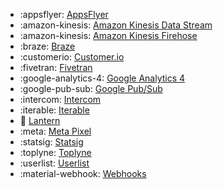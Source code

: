 <!-- To add an entry, first add an SVG logo in overrides/.icons, then add a new line item in the table. Wrap the icon filename in colons to reference it. -->

<div class="grid cards" markdown>

- :appsflyer: [AppsFlyer](../data/destinations/appsflyer.md)
- :amazon-kinesis: [Amazon Kinesis Data Stream](../data/destinations/kinesis-data-stream.md)
- :amazon-kinesis: [Amazon Kinesis Firehose](../data/destinations/kinesis-firehose.md)
- :braze: [Braze](../data/destinations/braze.md)
- :customerio: [Customer.io](../data/destinations/customerio.md)
- :fivetran: [Fivetran](../data/destinations/fivetran-event-forwarding.md)
- :google-analytics-4: [Google Analytics 4](../data/destinations/google-analytics-4.md)
- :google-pub-sub: [Google Pub/Sub](../data/destinations/google-pub-sub.md)
- :intercom: [Intercom](../data/destinations/intercom.md)
- :iterable: [Iterable](../data/destinations/iterable.md)
- :lantern: [Lantern](../data/destinations/lantern-event-streaming.md)
- :meta: [Meta Pixel](../data/destinations/meta-pixel.md)
- :statsig: [Statsig](../data/destinations/statsig.md)
- :toplyne: [Toplyne](../data/destinations/toplyne.md)
- :userlist: [Userlist](../data/destinations/userlist-event-streaming.md)
- :material-webhook: [Webhooks](../data/destinations/webhooks-streaming.md)

</div>